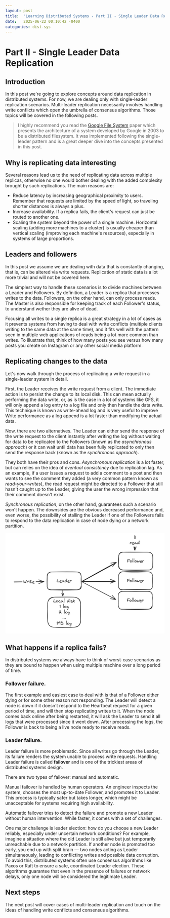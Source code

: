 ```yaml
---
layout: post
title:  "Learning Distributed Systems - Part II - Single Leader Data Replication"
date:   2025-06-22 00:10:42 -0400
categories: dist-sys
---
```


# Part II - Single Leader Data Replication
## Introduction

In this post we're going to explore concepts around data replication in distributed systems.
For now, we are dealing only with single-leader replication scenarios. Multi-leader replication necessarily involves handling write conflicts which open the umbrella of consensus algorithms. Those topics will be covered in the following posts.

> I highly recommend you read the [Google File System](https://static.googleusercontent.com/media/research.google.com/en//archive/gfs-sosp2003.pdf) paper which presents the architecture of a system developed by Google in 2003 to be a distributed filesystem. It was implemented following the single-leader pattern and is a great deeper dive into the concepts presented in this post.

## Why is replicating data interesting

Several reasons lead us to the need of replicating data across multiple replicas, otherwise no one would bother dealing with the added complexity brought by such replications. The main reasons are:

- Reduce latency by increasing geographical proximity to users. Remember that requests are limited by the speed of light, so traveling shorter distances is always a plus. 
- Increase availability. If a replica fails, the client's request can just be routed to another one.
- Scaling the system beyond the power of a single machine. Horizontal scaling (adding more machines to a cluster) is usually cheaper than vertical scaling (improving each machine's resources), especially in systems of large proportions.

## Leaders and followers

In this post we assume we are dealing with data that is constantly changing, that is, can be altered via write requests. Replication of static data is a lot more trivial and will not be covered here.

The simplest way to handle these scenarios is to divide machines between a Leader and Followers. By definition, a Leader is a replica that processes writes to the data. Followers, on the other hand, can only process reads. The Master is also responsible for keeping track of each Follower's status, to understand wether they are alive of dead.

Focusing all writes to a single replica is a great strategy in a lot of cases as it prevents systems from having to deal with write conflicts (multiple clients writing to the same data at the same time), and it fits well with the pattern seen in multiple web applications of reads being a lot more common than writes. To illustrate that, think of how many posts you see versus how many posts you create on Instagram or any other social media platform.

## Replicating changes to the data

Let's now walk through the process of replicating a write request in a single-leader system in detail.

First, the Leader receives the write request from a client. The immediate action is to persist the change to its local disk. This can mean actually performing the data write, or, as is the case in a lot of systems like GFS, it will only append a log entry to a log file and only then handle the data write. This technique is known as write-ahead log and is very useful to improve Write performance as a log append is a lot faster than modifying the actual data.

Now, there are two alternatives. The Leader can either send the response of the write request to the client instantly after writing the log without waiting for data to be replicated to the Followers (known as the *asynchronous approach*) or it can wait until data has been fully replicated to only then send the response back (known as the *synchronous approach*).

They both have their pros and cons. *Asynchronous replication* is a lot faster, but can relies on the idea of *eventual consistency* due to replication lag. As an example, if a user issues a request to add a comment to a post and then wants to see the comment they added (a very common pattern known as *read-your-writes*), the read request might be directed to a Follower that still hasn't caught up to the Leader, giving the user the wrong impression that their comment doesn't exist.

*Synchronous replication*, on the other hand, guarantees such a scenario won't happen. The downsides are the obvious decreased performance and, even worse, the possibility of stalling the Leader if one of the Followers fails to respond to the data replication in case of node dying or a network partition.

![single-leader-replication](./image.png)

## What happens if a replica fails?

In distributed systems we always have to think of worst-case scenarios as they are bound to happen when using multiple machine over a long period of time.

### Follower failure.

The first example and easiest case to deal with is that of a Follower either dying or for some other reason not responding. The Leader will detect a node is down if it doesn't respond to the Heartbeat request for a given period of time, and will then stop replicating writes to it. When the node comes back online after being restarted, it will ask the Leader to send it all logs that were processed since it went down. After processing the logs, the Follower is back to being a live node ready to receive reads.

### Leader failure.

Leader failure is more problematic. Since all writes go through the Leader, its failure renders the system unable to process write requests. Handling Leader failure is called **failover** and is one of the trickiest areas of distributed systems design.

There are two types of failover: manual and automatic.

Manual failover is handled by human operators. An engineer inspects the system, chooses the most up-to-date Follower, and promotes it to Leader. This process is typically safer but takes longer, which might be unacceptable for systems requiring high availability.

Automatic failover tries to detect the failure and promote a new Leader without human intervention. While faster, it comes with a set of challenges.

One major challenge is leader election: how do you choose a new Leader reliably, especially under uncertain network conditions? For example, imagine a situation where the old Leader is still alive but just temporarily unreachable due to a network partition. If another node is promoted too early, you end up with split brain — two nodes acting as Leader simultaneously, leading to conflicting writes and possible data corruption. To avoid this, distributed systems often use consensus algorithms like Paxos or Raft to ensure a safe, coordinated Leader election. These algorithms guarantee that even in the presence of failures or network delays, only one node will be considered the legitimate Leader.

## Next steps

The next post will cover cases of multi-leader replication and touch on the ideas of handling write conflicts and consensus algorithms.
